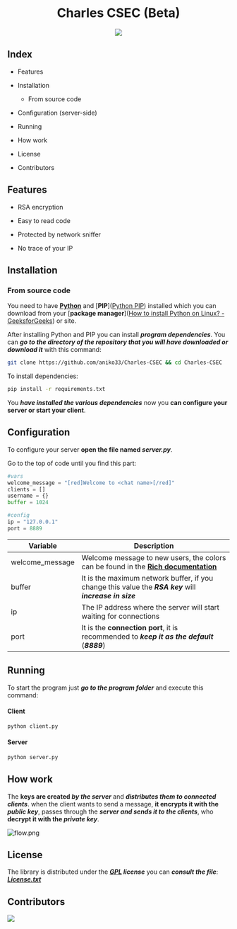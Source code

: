 <div align="center">
  <h1>Charles CSEC (Beta)</h1>
  <img src="/home/aniko/Downloads/New Project.png">
</div>

## Index

- Features

- Installation
  
  - From source code

- Configuration (server-side)

- Running

- How work

- License

- Contributors

## Features

- RSA encryption

- Easy to read code

- Protected by network sniffer

- No trace of your IP

## Installation

### From source code

You need to have [**Python**](https://www.python.org/downloads/) and [**PIP**]([Python PIP](https://www.w3schools.com/python/python_pip.asp)) installed which you can download from your [**package manager**]([How to install Python on Linux? - GeeksforGeeks](https://www.geeksforgeeks.org/how-to-install-python-on-linux/)) or site.

After installing Python and PIP you can install ***program dependencies***.
You can ***go to the directory of the repository that you will have downloaded or download it*** with this command:

```bash
git clone https://github.com/aniko33/Charles-CSEC && cd Charles-CSEC
```

To install dependencies:

```bash
pip install -r requirements.txt
```

You ***have installed the various dependencies*** now you **can configure your server or start your client**.

## Configuration

To configure your server **open the file named *server.py***.

Go to the top of code until you find this part:

```python
#vars
welcome_message = "[red]Welcome to <chat name>[/red]"
clients = []
username = {}
buffer = 1024

#config
ip = "127.0.0.1"
port = 8889
```

| Variable        | Description                                                                                                                                       |
| --------------- | ------------------------------------------------------------------------------------------------------------------------------------------------- |
| welcome_message | Welcome message to new users, the colors can be found in the **[Rich documentation](https://rich.readthedocs.io/en/stable/appendix/colors.html)** |
| buffer          | It is the maximum network buffer, if you change this value the ***RSA key*** will ***increase in size***                                          |
| ip              | The IP address where the server will start waiting for connections                                                                                |
| port            | It is the **connection port**, it is recommended to ***keep it as the default*** (***8889***)                                                     |

## Running

To start the program just ***go to the program folder*** and execute this command:

#### Client

```bash
python client.py
```

#### Server

```bash
python server.py
```

## How work

The **keys are created *by the server*** and ***distributes them to connected clients***.
when the client wants to send a message, **it encrypts it with the *public key***, passes through the ***server and sends it to the clients***, who **decrypt it with the *private key***.

<img src="file:///home/aniko/Downloads/flow.png" title="" alt="flow.png" data-align="center">

## License

The library is distributed under the ***[GPL](https://it.wikipedia.org/wiki/GNU_General_Public_License) license*** you can ***consult the file***: ***[License.txt](License.txt)***

## Contributors

<a href="https://github.com/aniko33/NukeLib/graphs/contributors">
  <img src="https://contributors-img.web.app/image?repo=aniko33/NukeLib"/>
</a>
